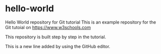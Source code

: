 # hello-world

Hello World repository for Git tutorial
This is an example repository for the Git tutoial on https://www.w3schools.com

This repository is built step by step in the tutorial.

This is a new line added by using the GitHub editor.
